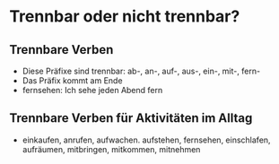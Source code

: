 # Trennbar oder nicht trennbar?

## Trennbare Verben

* Diese Präfixe sind trennbar: ab-, an-, auf-, aus-, ein-, mit-, fern-
* Das Präfix kommt am Ende
* fernsehen: Ich sehe jeden Abend fern

## Trennbare Verben für Aktivitäten im Alltag

* einkaufen, anrufen, aufwachen. aufstehen, fernsehen, einschlafen, aufräumen, mitbringen, mitkommen, mitnehmen
